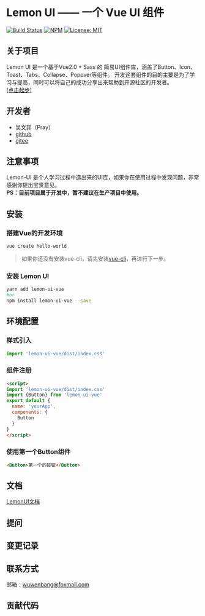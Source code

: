 # Lemon UI —— 一个 Vue UI 组件
[![Build Status](https://travis-ci.org/wuwenbang/lemon-ui.svg?branch=master)](https://travis-ci.org/wuwenbang/lemon-ui)
[![NPM](https://img.shields.io/npm/v/lemon-ui-vue)](https://npmjs.org/package/lemon-ui-vue)
[![License: MIT](https://img.shields.io/badge/License-MIT-yellow.svg)](https://opensource.org/licenses/MIT)

## 关于项目
Lemon UI 是一个基于Vue2.0 + Sass 的 简易UI组件库，涵盖了Button、Icon、Toast、Tabs、Collapse、Popover等组件。
开发这套组件的目的主要是为了学习与提高，同时可以将自己的成功分享出来帮助到开源社区的开发者。<br>
[[点击起步]](../startup/README.md)

## 开发者
* 吴文邦（Pray）
* [github](https://github.com/wuwenbang)
* [gitee](https://gitee.com/wuwenbang)

## 注意事项
Lemon-UI 是个人学习过程中造出来的UI库，如果你在使用过程中发现问题，非常感谢你提出宝贵意见。<br>
**PS：目前项目属于开发中，暂不建议在生产项目中使用。**

## 安装
### 搭建Vue的开发环境
```sh
vue create hello-world
```
> 如果你还没有安装vue-cli，请先安装[vue-cli](https://cli.vuejs.org/zh/guide/installation.html)，再进行下一步。
### 安装 Lemon UI
```sh
yarn add lemon-ui-vue
#or
npm install lemon-ui-vue --save
```
## 环境配置
### 样式引入
```js
import 'lemon-ui-vue/dist/index.css'
```
### 组件注册
```html
<script>
import 'lemon-ui-vue/dist/index.css'
import {Button} from 'lemon-ui-vue'
export default {
  name: 'yourApp',
  components: {
    Button
  }
}
</script>
```
### 使用第一个Button组件
```html
<Button>第一个的按钮</Button>
```

## 文档
[LemonUI文档](http://wuwenbang.gitee.io/lemon-ui/)
## 提问

## 变更记录

## 联系方式
邮箱：wuwenbang@foxmail.com
## 贡献代码


